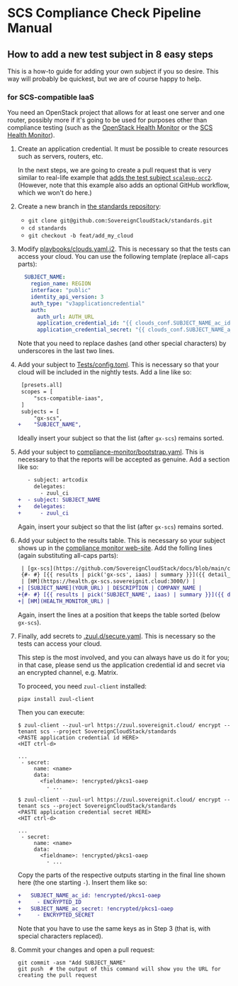# SCS Compliance Check Pipeline Manual

## How to add a new test subject in 8 easy steps

This is a how-to guide for adding your own subject if you so desire. This way will probably be quickest,
but we are of course happy to help.

### for SCS-compatible IaaS

You need an OpenStack project that allows for at least one server and one router, possibly more if it's going
to be used for purposes other than compliance testing (such as the
[OpenStack Health Monitor](https://github.com/SovereignCloudStack/openstack-health-monitor) or the
[SCS Health Monitor](https://github.com/SovereignCloudStack/scs-health-monitor)).

1. Create an application credential. It must be possible to create resources such as servers, routers, etc.

   In the next steps, we are going to create a pull request that is very similar to real-life example that
   [adds the test subject `scaleup-occ2`](https://github.com/SovereignCloudStack/standards/pull/797).
   (However, note that this example also adds an optional GitHub workflow, which we won't do here.)

2. Create a new branch in [the standards repository](https://github.com/SovereignCloudStack/standards):

    - `git clone git@github.com:SovereignCloudStack/standards.git`
    - `cd standards`
    - `git checkout -b feat/add_my_cloud`

3. Modify [playbooks/clouds.yaml.j2](https://github.com/SovereignCloudStack/standards/blob/main/playbooks/clouds.yaml.j2).
   This is necessary so that the tests can access your cloud.
   You can use the following template (replace all-caps parts):

   ```yaml
     SUBJECT_NAME:
       region_name: REGION
       interface: "public"
       identity_api_version: 3
       auth_type: "v3applicationcredential"
       auth:
         auth_url: AUTH_URL
         application_credential_id: "{{ clouds_conf.SUBJECT_NAME_ac_id }}"
         application_credential_secret: "{{ clouds_conf.SUBJECT_NAME_a_ac_secret }}"
    ```

   Note that you need to replace dashes (and other special characters) by underscores in the last two lines.

4. Add your subject to [Tests/config.toml](https://github.com/SovereignCloudStack/standards/blob/main/Tests/config.toml).
   This is necessary so that your cloud will be included in the nightly tests. Add a line like so:

   ```diff
    [presets.all]
    scopes = [
        "scs-compatible-iaas",
    ]
    subjects = [
        "gx-scs",
   +    "SUBJECT_NAME",
   ```

   Ideally insert your subject so that the list (after `gx-scs`) remains sorted.

5. Add your subject to [compliance-monitor/bootstrap.yaml](https://github.com/SovereignCloudStack/standards/blob/main/compliance-monitor/bootstrap.yaml).
   This is necessary to that the reports will be accepted as genuine. Add a section like so:

   ```diff
      - subject: artcodix
        delegates:
          - zuul_ci
   +  - subject: SUBJECT_NAME
   +    delegates:
   +      - zuul_ci
   ```

   Again, insert your subject so that the list (after `gx-scs`) remains sorted.

6. Add your subject to the results table. This is necessary so your subject shows up in the
   [compliance monitor web-site](https://compliance.sovereignit.cloud/page/table). Add the folling lines
   (again substituting all-caps parts):

   ```diff
    | [gx-scs](https://github.com/SovereignCloudStack/docs/blob/main/community/cloud-resources/plusserver-gx-scs.md) | Dev environment provided for SCS & GAIA-X context | plusserver GmbH | 
    {#- #} [{{ results | pick('gx-scs', iaas) | summary }}]({{ detail_url('gx-scs', iaas) }}) {# -#}
    | [HM](https://health.gx-scs.sovereignit.cloud:3000/) |
   +| [SUBJECT_NAME](YOUR_URL) | DESCRIPTION | COMPANY_NAME | 
   +{#- #} [{{ results | pick('SUBJECT_NAME', iaas) | summary }}]({{ detail_url('SUBJECT_NAME', iaas) }}) {# -#}
   +| [HM](HEALTH_MONITOR_URL) |
   ```

   Again, insert the lines at a position that keeps the table sorted (below `gx-scs`).

7. Finally, add secrets to [.zuul.d/secure.yaml](https://github.com/SovereignCloudStack/standards/blob/main/.zuul.d/secure.yaml).
   This is necessary so the tests can access your cloud.

   This step is the most involved, and you can always have us do it for you; in that case, please send us
   the application credential id and secret via an encrypted channel, e.g. Matrix.

   To proceed, you need `zuul-client` installed:

   ```shell
   pipx install zuul-client
   ```

   Then you can execute:

   ```shell
   $ zuul-client --zuul-url https://zuul.sovereignit.cloud/ encrypt --tenant scs --project SovereignCloudStack/standards
   <PASTE application credential id HERE>
   <HIT ctrl-d>

   ...
    - secret:
        name: <name>
        data:
          <fieldname>: !encrypted/pkcs1-oaep
            - ...

   $ zuul-client --zuul-url https://zuul.sovereignit.cloud/ encrypt --tenant scs --project SovereignCloudStack/standards
   <PASTE application credential secret HERE>
   <HIT ctrl-d>

   ...
    - secret:
        name: <name>
        data:
          <fieldname>: !encrypted/pkcs1-oaep
            - ...
   ```

   Copy the parts of the respective outputs starting in the final line shown here (the one starting `-`).
   Insert them like so:

   ```diff
   +   SUBJECT_NAME_ac_id: !encrypted/pkcs1-oaep
   +     - ENCRYPTED_ID
   +   SUBJECT_NAME_ac_secret: !encrypted/pkcs1-oaep
   +     - ENCRYPTED_SECRET
   ```

   Note that you have to use the same keys as in Step 3 (that is, with special characters replaced).

8. Commit your changes and open a pull request:

   ```shell
   git commit -asm "Add SUBJECT_NAME"
   git push  # the output of this command will show you the URL for creating the pull request
   ```
